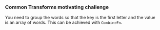 ### Common Transforms motivating challenge

You need to group the words so that the key is the first letter and the value is an array of words. This can be achieved with `CombineFn`.
